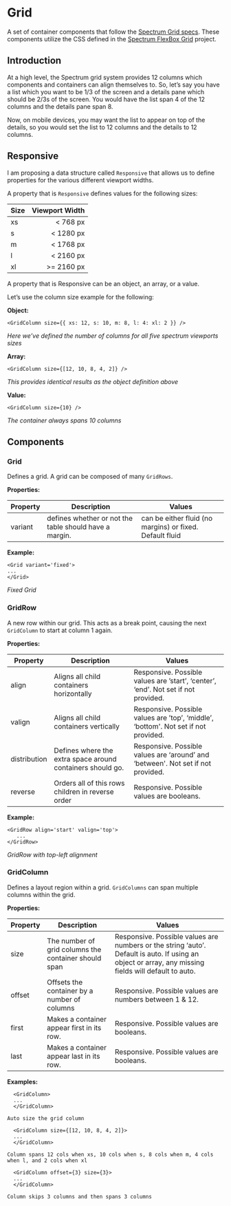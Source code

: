 # Grid

A set of container components that follow the [Spectrum Grid specs](https://www.dropbox.com/s/1gk90i7s9s01tva/Sp_ResponsiveGrid_2017Q2.xd?dl=0). These components utilize the CSS defined in the [Spectrum FlexBox Grid](https://git.corp.adobe.com/Spectrum/spectrum-flexbox-grid) project.

## Introduction

At a high level, the Spectrum grid system provides 12 columns which components and containers can align themselves to. So, let’s say you have a list which you want to be 1/3 of the screen and a details pane which should be 2/3s of the screen. You would have the list span 4 of the 12 columns and the details pane span 8.

Now, on mobile devices, you may want the list to appear on top of the details, so you would set the list to 12 columns and the details to 12 columns.

## Responsive
I am proposing a data structure called `Responsive` that allows us to define properties for the various different viewport widths.

A property that is `Responsive` defines values for the following sizes:

| Size | Viewport Width |
| ---- | --------------:|
| xs   |       < 768 px |
| s    |      < 1280 px |
| m    |      < 1768 px |
| l    |      < 2160 px |
| xl   |     >= 2160 px |

A property that is Responsive can be an object, an array, or a value.

Let’s use the column size example for the following:

**Object:**
```
<GridColumn size={{ xs: 12, s: 10, m: 8, l: 4: xl: 2 }} />
```
_Here we’ve defined the number of columns for all five spectrum viewports sizes_

**Array:**
```
<GridColumn size={[12, 10, 8, 4, 2]} />
```
_This provides identical results as the object definition above_

**Value:**
```
<GridColumn size={10} />
```
_The container always spans 10 columns_


## Components

### Grid

Defines a grid. A grid can be composed of many `GridRows`.

**Properties:**

| Property        | Description           | Values  |
| ------------- |-------------| -----|
| variant | defines whether or not the table should have a margin. | can be either fluid (no margins) or fixed. Default fluid |

**Example:**

```
<Grid variant='fixed'>
...
</Grid>
```
_Fixed Grid_

### GridRow

A new row within our grid. This acts as a break point, causing the next `GridColumn` to start at column 1 again.

**Properties:**

| Property        | Description           | Values  |
| ------------- |-------------| -----|
| align | Aligns all child containers horizontally | Responsive. Possible values are ’start’, ‘center’, ‘end’. Not set if not provided.
| valign | Aligns all child containers vertically | Responsive. Possible values are ’top’, ‘middle’, ‘bottom'. Not set if not provided.
distribution | Defines where the extra space around containers should go. | Responsive. Possible values are ‘around’ and ‘between'. Not set if not provided.
| reverse | Orders all of this rows children in reverse order | Responsive. Possible values are booleans.

**Example:**

```
<GridRow align='start' valign='top'>
   ...
</GridRow>
```
_GridRow with top-left alignment_


### GridColumn

Defines a layout region within a grid. `GridColumns` can span multiple columns within the grid.

**Properties:**

| Property        | Description           | Values  |
| ------------- |-------------| -----|
| size | The number of grid columns the container should span | Responsive. Possible values are numbers or the string ‘auto’. Default is auto. If using an object or array, any missing fields will default to auto. 
| offset | Offsets the container by a number of columns | Responsive. Possible values are numbers between 1 & 12. 
| first | Makes a container appear first in its row. | Responsive. Possible values are booleans. 
| last | Makes a container appear last in its row. | Responsive. Possible values are booleans. 

**Examples:**

```
  <GridColumn>
  ...
  </GridColumn>
```
`Auto size the grid column`

```
  <GridColumn size={[12, 10, 8, 4, 2]}>
  ...
  </GridColumn>
```
`Column spans 12 cols when xs, 10 cols when s, 8 cols when m, 4 cols when l, and 2 cols when xl`

```
  <GridColumn offset={3} size={3}>
  ...
  </GridColumn>
```
`Column skips 3 columns and then spans 3 columns`